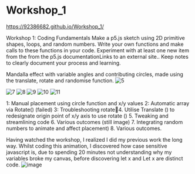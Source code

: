 # Workshop_1
https://92386682.github.io/Workshop_1/

Workshop 1: Coding Fundamentals
Make a p5.js sketch using 2D primitive shapes, loops, and random numbers.
Write your own functions and make calls to these functions in your code.
Experiment with at least one new item from the from the p5.js documentationLinks to an external site..
Keep notes to clearly document your process and learning.

Mandalla effect with variable angles and contributing circles, made using the translate, rotate and randomise function.
![5](https://github.com/user-attachments/assets/9bfee581-11d8-4791-ab2c-7c0cd086b8fa)

![7](https://github.com/user-attachments/assets/7583a562-ee2b-4c50-88a6-5d2270683424)
![8](https://github.com/user-attachments/assets/23ba2be1-39da-4915-8b17-8fb3fa347232)
![9](https://github.com/user-attachments/assets/ef54d8dd-00e3-42ea-9b2d-5de8ede729e0)
![10](https://github.com/user-attachments/assets/fefe24ea-45bc-4b88-98f0-b6a4f528b17c)
![11](https://github.com/user-attachments/assets/22a25ede-ac4b-4c90-b71c-ea13ebf477a4)


1: Manual placement using circle function and x/y values
2: Automatic array via Rotate() (failed)
3: Troubleshooting rotate4. Utilise Translate () to redesignate origin point of x/y axis to use rotate ()
5. Tweaking and streamlining code
6. Various outcomes (still image)
7. Integrating random numbers to animate and affect placement)
8. Various outcomes.


Having watched the workshop, I realized I did my previous work the long way.
Whilst coding this animation, I discovered how case sensitive javascript is, due to spending 20 minutes not understanding why my variables broke my canvas, before discovering let x and Let x are distinct code.
![image](https://github.com/user-attachments/assets/42fa8b2a-5270-402b-857c-c3f1b98ed20a)
